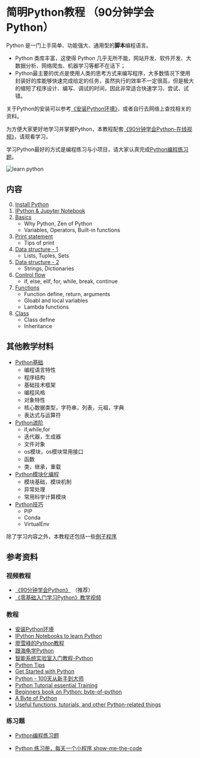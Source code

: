 
# 简明Python教程 （90分钟学会Python）

Python 是一门上手简单、功能强大、通用型的**脚本**编程语言。

* Python 类库丰富，这使得 Python 几乎无所不能，网站开发、软件开发、大数据分析、网络爬虫、机器学习等都不在话下；
* Python最主要的优点是使用人类的思考方式来编写程序，大多数情况下使用封装好的库能够快速完成给定的任务，虽然执行的效率不一定很高，但是极大的缩短了程序设计、编写、调试的时间，因此非常适合快速学习、尝试、试错。

关于Python的安装可以参考[《安装Python环境》](../references_tips/InstallPython.md)，或者自行去网络上查找相关的资料。

为方便大家更好地学习并掌握Python，本教程配套[《90分钟学会Python-在线视频》](https://www.bilibili.com/video/BV1oZ4y1N7ei?p=9)，请观看学习。

学习Python最好的方式是编程练习与小项目，请大家认真完成[Python编程练习题](https://gitee.com/pi-lab/machinelearning_homework/tree/master/homework_01_python)。

![learn python](images/learn_python.jpg)

## 内容
0. [Install Python](../references_tips/InstallPython.md)
1. [IPython & Jupyter Notebook](0-ipython_notebook.ipynb)
2. [Basics](1_Basics.ipynb)
    - Why Python, Zen of Python
    - Variables, Operators, Built-in functions
3. [Print statement](2_Print_Statement.ipynb)
    - Tips of print
4. [Data structure - 1](3_Data_Structure_1.ipynb)
    - Lists, Tuples, Sets
5. [Data structure - 2](4_Data_Structure_2.ipynb)
    - Strings, Dictionaries
6. [Control flow](5_Control_Flow.ipynb)
    - if, else, elif, for, while, break, continue
7. [Functions](6_Function.ipynb)
    - Function define, return, arguments
    - Gloabl and local variables
    - Lambda functions
8. [Class](7_Class.ipynb)
    - Class define
    - Inheritance

## 其他教学材料

* [Python基础](python/hellopython)
    - 编程语言特性
    - 程序结构
    - 基础技术框架
    - 编程风格
    - 对象特性
    - 核心数据类型，字符串，列表，元祖，字典
    - 表达式与运算符
* [Python进阶](python/more)
    - if,while,for
    - 迭代器，生成器
    - 文件对象
    - os模块，os模块常用接口
    - 函数
    - 类，继承，重载 
* [Python模块化编程](python/module)
    - 模块基础，模块机制
    - 异常处理
    - 常用科学计算模块
* [Python技巧](python/tips)
    - PIP
    - Conda
    - VirtualEnv



除了学习内容之外，本教程还包括一些[例子程序](demo_codes)





## 参考资料

### 视频教程
* [《90分钟学会Python》](https://www.bilibili.com/video/BV1oZ4y1N7ei?p=9) （推荐）
* [《零基础入门学习Python》教学视频](https://www.bilibili.com/video/BV1c4411e77t)

### 教程
* [安装Python环境](../references_tips/InstallPython.md)
* [IPython Notebooks to learn Python](https://github.com/rajathkmp/Python-Lectures)
* [廖雪峰的Python教程](https://www.liaoxuefeng.com/wiki/1016959663602400)
* [跟海龟学Python](https://gitee.com/pi-lab/python_turtle)
* [智能系统实验室入门教程-Python](https://gitee.com/pi-lab/SummerCamp/tree/master/python)
* [Python Tips](../references_tips/python)
* [Get Started with Python](Python.pdf)
* [Python - 100天从新手到大师](https://github.com/jackfrued/Python-100-Days)
* [Python Tutorial essential Training](https://github.com/hussien89aa/PythonTutorial)
* [Beginners book on Python: byte-of-python](https://github.com/swaroopch/byte-of-python)
* [A Byte of Python](refences/byte-of-python.pdf)
* [Useful functions, tutorials, and other Python-related things](https://github.com/rasbt/python_reference)

### 练习题

* [Python编程练习题](https://gitee.com/pi-lab/machinelearning_homework/tree/master/homework_01_python)

* [Python 练习册，每天一个小程序 show-me-the-code](https://github.com/Yixiaohan/show-me-the-code)